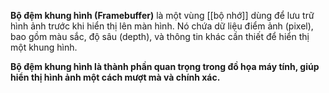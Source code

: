 **Bộ đệm khung hình (Framebuffer)** là một vùng [[bộ nhớ]] dùng để lưu trữ hình ảnh trước khi hiển thị lên màn hình. Nó chứa dữ liệu điểm ảnh (pixel), bao gồm màu sắc, độ sâu (depth), và thông tin khác cần thiết để hiển thị một khung hình.

**Bộ đệm khung hình là thành phần quan trọng trong đồ họa máy tính, giúp hiển thị hình ảnh một cách mượt mà và chính xác.**